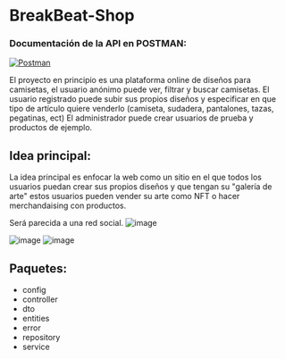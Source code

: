 # BreakBeat-Shop
### Documentación de la API en POSTMAN:
[![Postman](https://img.shields.io/badge/Postman-FF6C37?style=for-the-badge&logo=postman&logoColor=white "Postman")](https://documenter.getpostman.com/view/32189113/2sA2xcZZwe)

El proyecto en principio es una plataforma online de diseños para camisetas, el usuario anónimo puede ver, filtrar y buscar camisetas.
El usuario registrado puede subir sus propios diseños y especificar en que tipo de artículo quiere venderlo (camiseta, sudadera, pantalones, tazas, pegatinas, ect)
El administrador puede crear usuarios de prueba y productos de ejemplo.

## Idea principal:
La idea principal es enfocar la web como un sitio en el que todos los usuarios puedan crear sus propios diseños y que tengan su "galería de arte" estos usuarios pueden vender su arte como NFT o hacer merchandaising con productos. 

Será parecida a una red social.
![image](https://github.com/alvrichh/BreakBeat-Shop/assets/81918923/3401274d-ad76-4735-95f9-68fe7c17b44f)


![image](https://github.com/alvrichh/BreakBeat-Shop/assets/81918923/86132151-eb01-433c-8ec8-4fa6c9083018)
![image](https://github.com/alvrichh/BreakBeat-Shop/assets/81918923/a33bdc14-d335-4252-8b15-57a03ac43241)


## Paquetes:

* config
* controller
* dto
* entities
* error
* repository
* service
